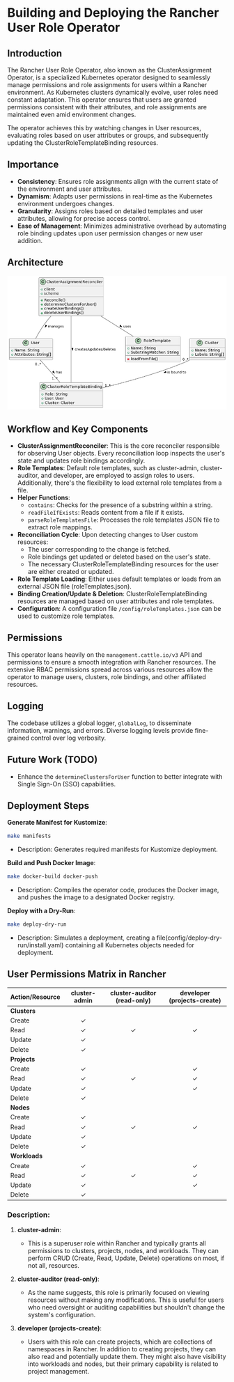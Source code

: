 # Building and Deploying the Rancher User Role Operator

## Introduction

The Rancher User Role Operator, also known as the ClusterAssignment Operator, is a specialized Kubernetes operator designed to seamlessly manage permissions and role assignments for users within a Rancher environment. As Kubernetes clusters dynamically evolve, user roles need constant adaptation. This operator ensures that users are granted permissions consistent with their attributes, and role assignments are maintained even amid environment changes.

The operator achieves this by watching changes in User resources, evaluating roles based on user attributes or groups, and subsequently updating the ClusterRoleTemplateBinding resources.

## Importance

- **Consistency**: Ensures role assignments align with the current state of the environment and user attributes.
- **Dynamism**: Adapts user permissions in real-time as the Kubernetes environment undergoes changes.
- **Granularity**: Assigns roles based on detailed templates and user attributes, allowing for precise access control.
- **Ease of Management**: Minimizes administrative overhead by automating role binding updates upon user permission changes or new user addition.

## Architecture

![diagram.png](diagram.png)

## Workflow and Key Components

- **ClusterAssignmentReconciler**: This is the core reconciler responsible for observing User objects. Every reconciliation loop inspects the user's state and updates role bindings accordingly.
- **Role Templates**: Default role templates, such as cluster-admin, cluster-auditor, and developer, are employed to assign roles to users. Additionally, there's the flexibility to load external role templates from a file.
- **Helper Functions**:
    - `contains`: Checks for the presence of a substring within a string.
    - `readFileIfExists`: Reads content from a file if it exists.
    - `parseRoleTemplatesFile`: Processes the role templates JSON file to extract role mappings.
- **Reconciliation Cycle**: Upon detecting changes to User custom resources:
    - The user corresponding to the change is fetched.
    - Role bindings get updated or deleted based on the user's state.
    - The necessary ClusterRoleTemplateBinding resources for the user are either created or updated.
- **Role Template Loading**: Either uses default templates or loads from an external JSON file (roleTemplates.json).
- **Binding Creation/Update & Deletion**: ClusterRoleTemplateBinding resources are managed based on user attributes and role templates.
- **Configuration**: A configuration file `/config/roleTemplates.json` can be used to customize role templates.

## Permissions

This operator leans heavily on the `management.cattle.io/v3` API and permissions to ensure a smooth integration with Rancher resources. The extensive RBAC permissions spread across various resources allow the operator to manage users, clusters, role bindings, and other affiliated resources.

## Logging

The codebase utilizes a global logger, `globalLog`, to disseminate information, warnings, and errors. Diverse logging levels provide fine-grained control over log verbosity.

## Future Work (TODO)

- Enhance the `determineClustersForUser` function to better integrate with Single Sign-On (SSO) capabilities.

## Deployment Steps

**Generate Manifest for Kustomize**:

```bash
make manifests
```
- Description: Generates required manifests for Kustomize deployment.

**Build and Push Docker Image**:

```bash
make docker-build docker-push
```
- Description: Compiles the operator code, produces the Docker image, and pushes the image to a designated Docker registry.

**Deploy with a Dry-Run**:

```bash
make deploy-dry-run
```
- Description: Simulates a deployment, creating a file(config/deploy-dry-run/install.yaml) containing all Kubernetes objects needed for deployment.

## User Permissions Matrix in Rancher

| Action/Resource | cluster-admin | cluster-auditor (read-only) | developer (projects-create) |
|-----------------|:-------------:|:---------------------------:|:---------------------------:|
| **Clusters**    |               |                             |                             |
| Create          |       ✓       |                             |                             |
| Read            |       ✓       |              ✓              |              ✓              |
| Update          |       ✓       |                             |                             |
| Delete          |       ✓       |                             |                             |
| **Projects**    |               |                             |                             |
| Create          |       ✓       |                             |              ✓              |
| Read            |       ✓       |              ✓              |              ✓              |
| Update          |       ✓       |                             |              ✓              |
| Delete          |       ✓       |                             |                             |
| **Nodes**       |               |                             |                             |
| Create          |       ✓       |                             |                             |
| Read            |       ✓       |              ✓              |              ✓              |
| Update          |       ✓       |                             |                             |
| Delete          |       ✓       |                             |                             |
| **Workloads**   |               |                             |                             |
| Create          |       ✓       |                             |              ✓              |
| Read            |       ✓       |              ✓              |              ✓              |
| Update          |       ✓       |                             |              ✓              |
| Delete          |       ✓       |                             |                             |

### Description:

1. **cluster-admin**:
    - This is a superuser role within Rancher and typically grants all permissions to clusters, projects, nodes, and workloads. They can perform CRUD (Create, Read, Update, Delete) operations on most, if not all, resources.

2. **cluster-auditor (read-only)**:
    - As the name suggests, this role is primarily focused on viewing resources without making any modifications. This is useful for users who need oversight or auditing capabilities but shouldn't change the system's configuration.

3. **developer (projects-create)**:
    - Users with this role can create projects, which are collections of namespaces in Rancher. In addition to creating projects, they can also read and potentially update them. They might also have visibility into workloads and nodes, but their primary capability is related to project management.
